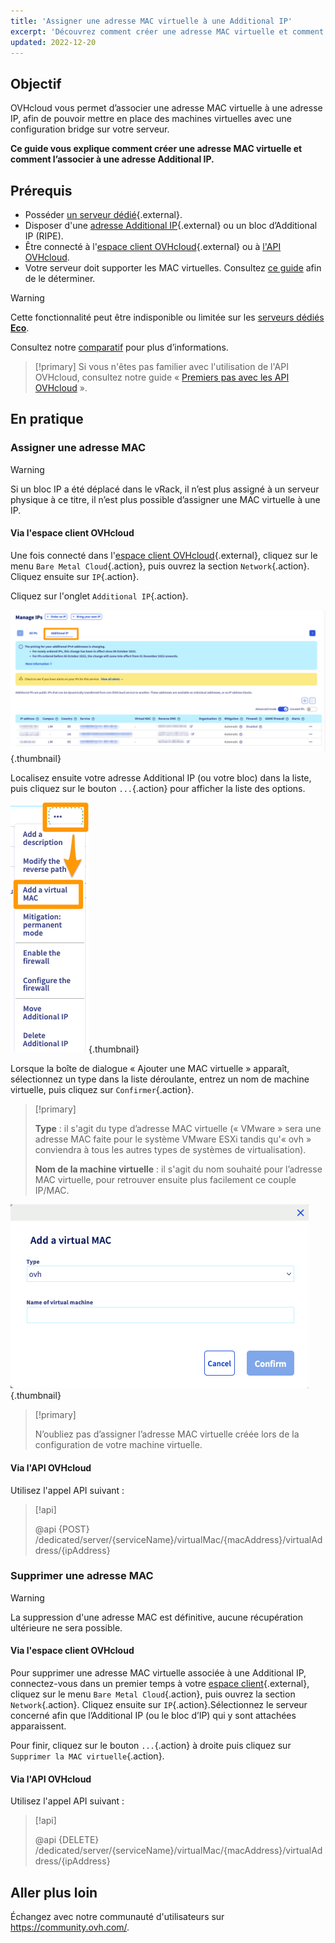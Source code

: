 ```yaml
---
title: 'Assigner une adresse MAC virtuelle à une Additional IP'
excerpt: 'Découvrez comment créer une adresse MAC virtuelle et comment l’associer à une Additional IP'
updated: 2022-12-20
---
```


## Objectif

OVHcloud vous permet d’associer une adresse MAC virtuelle à une adresse IP, afin de pouvoir mettre en place des machines virtuelles avec une configuration bridge sur votre serveur.

**Ce guide vous explique comment créer une adresse MAC virtuelle et comment l’associer à une adresse Additional IP.**

## Prérequis

- Posséder [un serveur dédié](https://www.ovh.com/ca/fr/serveurs_dedies/){.external}.
- Disposer d'une [adresse Additional IP](https://www.ovhcloud.com/fr-ca/bare-metal/){.external} ou un bloc d’Additional IP (RIPE).
- Être connecté à l'[espace client OVHcloud](https://ca.ovh.com/auth/?action=gotomanager&from=https://www.ovh.com/ca/fr/&ovhSubsidiary=qc){.external} ou à [l'API OVHcloud](https://ca.api.ovh.com/).
- Votre serveur doit supporter les MAC virtuelles. Consultez [ce guide](/pages/bare_metal_cloud/dedicated_servers/network_support_virtual_mac) afin de le déterminer.

> [!warning]
> Cette fonctionnalité peut être indisponible ou limitée sur les [serveurs dédiés **Eco**](https://eco.ovhcloud.com/fr-ca/about/).
>
> Consultez notre [comparatif](https://eco.ovhcloud.com/fr-ca/compare/) pour plus d’informations.

> [!primary]
> Si vous n'êtes pas familier avec l'utilisation de l'API OVHcloud, consultez notre guide « [Premiers pas avec les API OVHcloud](/pages/manage_and_operate/api/first-steps) ».

## En pratique

### Assigner une adresse MAC

> [!warning]
>
> Si un bloc IP a été déplacé dans le vRack, il n’est plus assigné à un serveur physique à ce titre, il n’est plus possible d’assigner une MAC virtuelle à une IP.
>

#### Via l'espace client OVHcloud

Une fois connecté dans l'[espace client OVHcloud](https://ca.ovh.com/auth/?action=gotomanager&from=https://www.ovh.com/ca/fr/&ovhSubsidiary=qc){.external}, cliquez sur le menu `Bare Metal Cloud`{.action}, puis ouvrez la section `Network`{.action}. Cliquez ensuite sur `IP`{.action}.

Cliquez sur l'onglet `Additional IP`{.action}.

![IP](images/manageIPs2022.png){.thumbnail}

Localisez ensuite votre adresse Additional IP (ou votre bloc) dans la liste, puis cliquez sur le bouton `...`{.action} pour afficher la liste des options.

![IP](images/addvmac.png){.thumbnail}

Lorsque la boîte de dialogue « Ajouter une MAC virtuelle » apparaît, sélectionnez un type dans la liste déroulante, entrez un nom de machine virtuelle, puis cliquez sur `Confirmer`{.action}.

> [!primary]
>
> **Type** : il s'agit du type d’adresse MAC virtuelle (« VMware » sera une adresse MAC faite pour le système VMware ESXi tandis qu'« ovh » conviendra à tous les autres types de systèmes de virtualisation).
>
> **Nom de la machine virtuelle** : il s'agit du nom souhaité pour l’adresse MAC virtuelle, pour retrouver ensuite plus facilement ce couple IP/MAC.
>

![IP](images/addvmac2.png){.thumbnail}

> [!primary]
>
> N’oubliez pas d’assigner l’adresse MAC virtuelle créée lors de la configuration de votre machine virtuelle.
> 

#### Via l'API OVHcloud

Utilisez l'appel API suivant :

> [!api]
>
> @api {POST} /dedicated/server/{serviceName}/virtualMac/{macAddress}/virtualAddress/{ipAddress}

### Supprimer une adresse MAC

> [!warning]
>
> La suppression d'une adresse MAC est définitive, aucune récupération ultérieure ne sera possible.
>

#### Via l'espace client OVHcloud

Pour supprimer une adresse MAC virtuelle associée à une Additional IP, connectez-vous dans un premier temps à votre [espace client](https://ca.ovh.com/auth/?action=gotomanager&from=https://www.ovh.com/ca/fr/&ovhSubsidiary=qc){.external}, cliquez sur le menu `Bare Metal Cloud`{.action}, puis ouvrez la section `Network`{.action}. Cliquez ensuite sur `IP`{.action}.Sélectionnez le serveur concerné afin que l’Additional IP (ou le bloc d’IP) qui y sont attachées apparaissent.

Pour finir, cliquez sur le bouton `...`{.action} à droite puis cliquez sur `Supprimer la MAC virtuelle`{.action}.

#### Via l'API OVHcloud

Utilisez l'appel API suivant :

> [!api]
>
> @api {DELETE} /dedicated/server/{serviceName}/virtualMac/{macAddress}/virtualAddress/{ipAddress}
>

## Aller plus loin

Échangez avec notre communauté d'utilisateurs sur <https://community.ovh.com/>.
